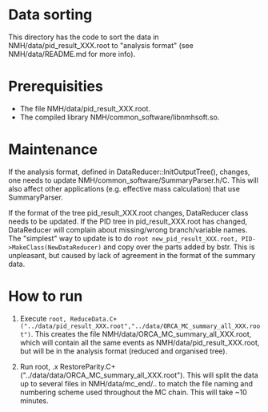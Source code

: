 Data sorting
============
This directory has the code to sort the data in NMH/data/pid_result_XXX.root to "analysis format" (see NMH/data/README.md for more info).

Prerequisities
==============
* The file NMH/data/pid_result_XXX.root.
* The compiled library NMH/common_software/libnmhsoft.so.

Maintenance
===========

If the analysis format, defined in DataReducer::InitOutputTree(), changes, one needs to update NMH/common_software/SummaryParser.h/C. This will also affect other applications (e.g. effective mass calculation) that use SummaryParser.

If the format of the tree pid_result_XXX.root changes, DataReducer class needs to be updated. If the PID tree in pid_result_XXX.root has changed, DataReducer will complain about missing/wrong branch/variable names. The "simplest" way to update is to do ```root new_pid_result_XXX.root, PID->MakeClass(NewDataReducer)``` and copy over the parts added by bstr. This is unpleasant, but caused by lack of agreement in the format of the summary data.

How to run
==========
1. Execute ```root, ReduceData.C+("../data/pid_result_XXX.root","../data/ORCA_MC_summary_all_XXX.root")```. This creates the file NMH/data/ORCA_MC_summary_all_XXX.root, which will contain all the same events as NMH/data/pid_result_XXX.root, but will be in the analysis format (reduced and organised tree).
   
2. Run root, .x RestoreParity.C+("../data/data/ORCA_MC_summary_all_XXX.root"). This will split the data up to several files in NMH/data/mc_end/.. to match the file naming and numbering scheme used throughout the MC chain. This will take ~10 minutes.